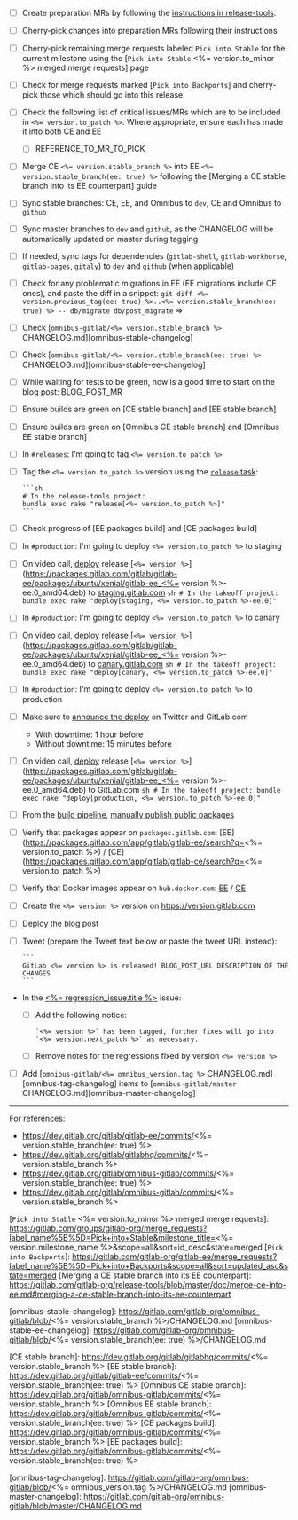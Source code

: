 - [ ] Create preparation MRs by following the [instructions in release-tools](https://gitlab.com/gitlab-org/release-tools/blob/master/doc/picking-into-merge-requests.md).
- [ ] Cherry-pick changes into preparation MRs following their instructions
- [ ] Cherry-pick remaining merge requests labeled `Pick into Stable` for the current
  milestone using the
  [`Pick into Stable` <%= version.to_minor %> merged merge requests] page
- [ ] Check for merge requests marked [`Pick into Backports`] and cherry-pick those which should go into this release.
- [ ] Check the following list of critical issues/MRs which are to be included in `<%= version.to_patch %>`. Where appropriate, ensure each has made it into both CE and EE
  - [ ] REFERENCE_TO_MR_TO_PICK
- [ ] Merge CE `<%= version.stable_branch %>` into EE `<%= version.stable_branch(ee: true) %>` following the [Merging a CE stable branch into its EE counterpart] guide
- [ ] Sync stable branches: CE, EE, and Omnibus to `dev`, CE and Omnibus to `github`
- [ ] Sync master branches to `dev` and `github`, as the CHANGELOG will be automatically updated on master during tagging
- [ ] If needed, sync tags for dependencies (`gitlab-shell`, `gitlab-workhorse`, `gitlab-pages`, `gitaly`) to `dev` and `github` (when applicable)
- [ ] Check for any problematic migrations in EE (EE migrations include CE ones), and paste the diff in a snippet: `git diff <%= version.previous_tag(ee: true) %>..<%= version.stable_branch(ee: true) %> -- db/migrate db/post_migrate` =>
- [ ] Check [`omnibus-gitlab/<%= version.stable_branch %>` CHANGELOG.md][omnibus-stable-changelog]
- [ ] Check [`omnibus-gitlab/<%= version.stable_branch(ee: true) %>` CHANGELOG.md][omnibus-stable-ee-changelog]
- [ ] While waiting for tests to be green, now is a good time to start on the blog post: BLOG_POST_MR
- [ ] Ensure builds are green on [CE stable branch] and [EE stable branch]
- [ ] Ensure builds are green on [Omnibus CE stable branch] and [Omnibus EE stable branch]
- [ ] In `#releases`: I'm going to tag `<%= version.to_patch %>`
- [ ] Tag the `<%= version.to_patch %>` version using the [`release` task]:

      ```sh
      # In the release-tools project:
      bundle exec rake "release[<%= version.to_patch %>]"
      ```
- [ ] Check progress of [EE packages build] and [CE packages build]
- [ ] In `#production`: I'm going to deploy `<%= version.to_patch %>` to staging
- [ ] On video call, [deploy] release [`<%= version %>`](https://packages.gitlab.com/gitlab/gitlab-ee/packages/ubuntu/xenial/gitlab-ee_<%= version %>-ee.0_amd64.deb) to [staging.gitlab.com]
      ```sh
      # In the takeoff project:
      bundle exec rake "deploy[staging, <%= version.to_patch %>-ee.0]"
      ```
- [ ] In `#production`: I'm going to deploy `<%= version.to_patch %>` to canary
- [ ] On video call, [deploy] release [`<%= version %>`](https://packages.gitlab.com/gitlab/gitlab-ee/packages/ubuntu/xenial/gitlab-ee_<%= version %>-ee.0_amd64.deb) to [canary.gitlab.com]
      ```sh
      # In the takeoff project:
      bundle exec rake "deploy[canary, <%= version.to_patch %>-ee.0]"
      ```
- [ ] In `#production`: I'm going to deploy `<%= version.to_patch %>` to production
- [ ] Make sure to [announce the deploy] on Twitter and GitLab.com
  * With downtime: 1 hour before
  * Without downtime: 15 minutes before
- [ ] On video call, [deploy] release [`<%= version %>`](https://packages.gitlab.com/gitlab/gitlab-ee/packages/ubuntu/xenial/gitlab-ee_<%= version %>-ee.0_amd64.deb) to GitLab.com
      ```sh
      # In the takeoff project:
      bundle exec rake "deploy[production, <%= version.to_patch %>-ee.0]"
      ```
- [ ] From the [build pipeline], [manually publish public packages]
- [ ] Verify that packages appear on `packages.gitlab.com`: [EE](https://packages.gitlab.com/app/gitlab/gitlab-ee/search?q=<%= version.to_patch %>) / [CE](https://packages.gitlab.com/app/gitlab/gitlab-ce/search?q=<%= version.to_patch %>)
- [ ] Verify that Docker images appear on `hub.docker.com`: [EE](https://hub.docker.com/r/gitlab/gitlab-ee/tags) / [CE](https://hub.docker.com/r/gitlab/gitlab-ce/tags)
- [ ] Create the `<%= version %>` version on https://version.gitlab.com
- [ ] Deploy the blog post
- [ ] Tweet (prepare the Tweet text below or paste the tweet URL instead):

      ```
      GitLab <%= version %> is released! BLOG_POST_URL DESCRIPTION OF THE CHANGES
      ```
- In the [<%= regression_issue.title %>](<%= regression_issue.url %>) issue:
  - [ ] Add the following notice:

      ```
      `<%= version %>` has been tagged, further fixes will go into `<%= version.next_patch %>` as necessary.
      ```
  - [ ] Remove notes for the regressions fixed by version `<%= version %>`
- [ ] Add [`omnibus-gitlab/<%= omnibus_version.tag %>` CHANGELOG.md][omnibus-tag-changelog] items to [`omnibus-gitlab/master` CHANGELOG.md][omnibus-master-changelog]

---

For references:
- https://dev.gitlab.org/gitlab/gitlab-ee/commits/<%= version.stable_branch(ee: true) %>
- https://dev.gitlab.org/gitlab/gitlabhq/commits/<%= version.stable_branch %>
- https://dev.gitlab.org/gitlab/omnibus-gitlab/commits/<%= version.stable_branch(ee: true) %>
- https://dev.gitlab.org/gitlab/omnibus-gitlab/commits/<%= version.stable_branch %>

[`Pick into Stable` <%= version.to_minor %> merged merge requests]: https://gitlab.com/groups/gitlab-org/merge_requests?label_name%5B%5D=Pick+into+Stable&milestone_title=<%= version.milestone_name %>&scope=all&sort=id_desc&state=merged
[`Pick into Backports`]: https://gitlab.com/gitlab-org/gitlab-ee/merge_requests?label_name%5B%5D=Pick+into+Backports&scope=all&sort=updated_asc&state=merged
[Merging a CE stable branch into its EE counterpart]: https://gitlab.com/gitlab-org/release-tools/blob/master/doc/merge-ce-into-ee.md#merging-a-ce-stable-branch-into-its-ee-counterpart

[omnibus-stable-changelog]: https://gitlab.com/gitlab-org/omnibus-gitlab/blob/<%= version.stable_branch %>/CHANGELOG.md
[omnibus-stable-ee-changelog]: https://gitlab.com/gitlab-org/omnibus-gitlab/blob/<%= version.stable_branch(ee: true) %>/CHANGELOG.md

[CE stable branch]: https://dev.gitlab.org/gitlab/gitlabhq/commits/<%= version.stable_branch %>
[EE stable branch]: https://dev.gitlab.org/gitlab/gitlab-ee/commits/<%= version.stable_branch(ee: true) %>
[Omnibus CE stable branch]: https://dev.gitlab.org/gitlab/omnibus-gitlab/commits/<%= version.stable_branch %>
[Omnibus EE stable branch]: https://dev.gitlab.org/gitlab/omnibus-gitlab/commits/<%= version.stable_branch(ee: true) %>
[CE packages build]: https://dev.gitlab.org/gitlab/omnibus-gitlab/commits/<%= version.stable_branch %>
[EE packages build]: https://dev.gitlab.org/gitlab/omnibus-gitlab/commits/<%= version.stable_branch(ee: true) %>

[omnibus-tag-changelog]: https://gitlab.com/gitlab-org/omnibus-gitlab/blob/<%= omnibus_version.tag %>/CHANGELOG.md
[omnibus-master-changelog]: https://gitlab.com/gitlab-org/omnibus-gitlab/blob/master/CHANGELOG.md

[`release` task]: https://gitlab.com/gitlab-org/release-tools/blob/master/doc%2Frake-tasks.md#releaseversion

[deploy]: https://gitlab.com/gitlab-org/takeoff#deploying-gitlab
[staging.gitlab.com]: https://staging.gitlab.com/
[canary.gitlab.com]: https://canary.gitlab.com/

[announce the deploy]: https://gitlab.com/gitlab-org/takeoff#announce-the-deployment

[manually publish public packages]: https://gitlab.com/gitlab-org/release-tools/blob/master/doc/publishing-packages.md
[build pipeline]: https://dev.gitlab.org/gitlab/omnibus-gitlab/pipelines?scope=tags
